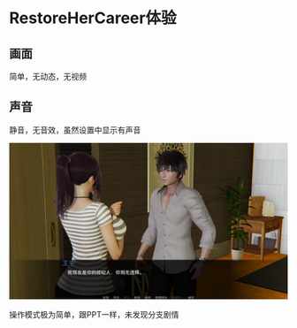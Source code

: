 # RestoreHerCareer体验

## 画面

简单，无动态，无视频

## 声音

静音，无音效，虽然设置中显示有声音


![image-20201205012623513](RestoreHerCareer体验.assets/image-20201205012623513.png)

操作模式极为简单，跟PPT一样，未发现分支剧情


